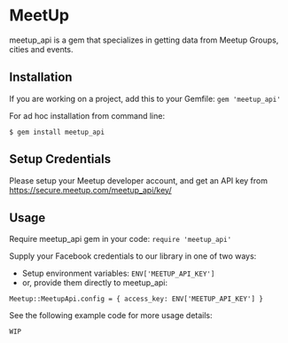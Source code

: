# MeetUp
meetup_api is a gem that specializes in getting data from Meetup Groups, cities and events.

## Installation

If you are working on a project, add this to your Gemfile: `gem 'meetup_api'`

For ad hoc installation from command line:

```$ gem install meetup_api```

## Setup Credentials

Please setup your Meetup developer account, and get an API key from https://secure.meetup.com/meetup_api/key/

## Usage

Require meetup_api gem in your code: `require 'meetup_api'`

Supply your Facebook credentials to our library in one of two ways:
- Setup environment variables: `ENV['MEETUP_API_KEY']`
- or, provide them directly to meetup_api:

```
Meetup::MeetupApi.config = { access_key: ENV['MEETUP_API_KEY'] }
```

See the following example code for more usage details:

```
WIP
```
